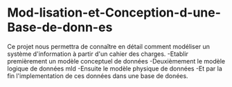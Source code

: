 # Mod-lisation-et-Conception-d-une-Base-de-donn-es
Ce projet nous permettra de connaître en détail comment modéliser un système d'information à partir d'un cahier des charges.
-Etablir premièrement un modèle conceptuel de données 
-Deuxièmement le modèle logique de données mld
-Ensuite le modèle physique de données
-Et par la fin l'implementation de ces données dans une base de donées.
